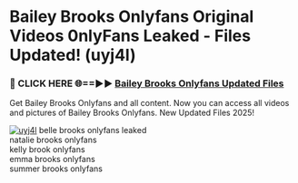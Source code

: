# Bailey Brooks Onlyfans Original Videos 0nlyFans Leaked - Files Updated! (uyj4l)

<h3>🔴 CLICK HERE 🌐==►► <a href="https://tinyurl.com/x26r9saj" rel="nofollow">Bailey Brooks Onlyfans Updated Files</a></h3>

Get Bailey Brooks Onlyfans and all content. Now you can access all videos and pictures of Bailey Brooks Onlyfans. New Updated Files 2025!

[![uyj4l](https://i.imgur.com/LkgZPqh.gif)](https://tinyurl.com/x26r9saj)
belle brooks onlyfans leaked<br>
natalie brooks onlyfans<br>
kelly brook onlyfans<br>
emma brooks onlyfans<br>
summer brooks onlyfans